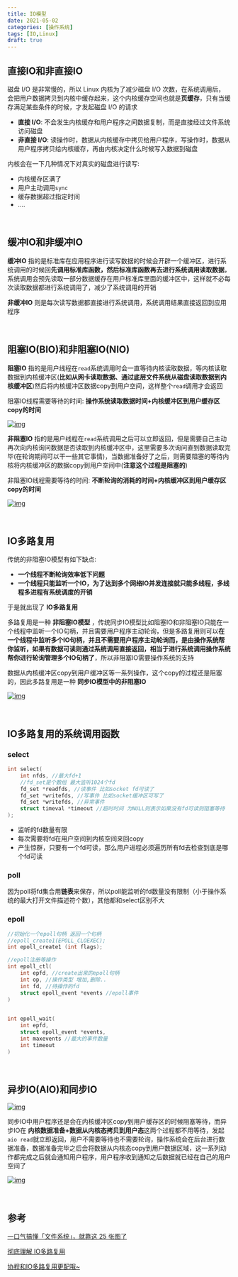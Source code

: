 ```yaml
---
title: IO模型
date: 2021-05-02
categories: [操作系统]
tags: [IO,Linux]
draft: true
---
```


## 直接IO和非直接IO

磁盘 I/O 是非常慢的，所以 Linux 内核为了减少磁盘 I/O 次数，在系统调用后，会把用户数据拷贝到内核中缓存起来，这个内核缓存空间也就是**页缓存**，只有当缓存满足某些条件的时候，才发起磁盘 I/O 的请求

- **直接 I/O**: 不会发生内核缓存和用户程序之间数据复制，而是直接经过文件系统访问磁盘
- **非直接 I/O**: 读操作时，数据从内核缓存中拷贝给用户程序，写操作时，数据从用户程序拷贝给内核缓存，再由内核决定什么时候写入数据到磁盘

内核会在一下几种情况下对真实的磁盘进行读写:

- 内核缓存区满了
- 用户主动调用`sync`
- 缓存数据超过指定时间
- ....

​    

## 缓冲IO和非缓冲IO

**缓冲IO** 指的是标准库在应用程序进行读写数据的时候会开辟一个缓冲区，进行系统调用的时候回**先调用标准库函数，然后标准库函数再去进行系统调用读取数据**，系统调用会预先读取一部分数据缓存在用户标准库里面的缓冲区中，这样就不必每次读取数据都进行系统调用了，减少了系统调用的开销

**非缓冲IO** 则是每次读写数据都直接进行系统调用，系统调用结果直接返回到应用程序

​    

## 阻塞IO(BIO)和非阻塞IO(NIO)

**阻塞IO** 指的是用户线程在`read`系统调用时会一直等待内核读取数据，等内核读取数据到内核缓冲区(**比如从网卡读取数据、通过底层文件系统从磁盘读取数据到内核缓冲区**)然后将内核缓冲区数据copy到用户空间，这样整个`read`调用才会返回

阻塞IO线程需要等待的时间: **操作系统读取数据时间+内核缓冲区到用户缓存区copy的时间**

[![img](https://raw.githubusercontent.com/biningo/cdn/master/2021-04/BIO.png)](https://raw.githubusercontent.com/biningo/cdn/master/2021-04/BIO.png)

**非阻塞IO** 指的是用户线程在`read`系统调用之后可以立即返回，但是需要自己主动再次向内核询问数据是否读取到内核缓冲区中，这里需要多次询问直到数据读取完毕(在轮询期间可以干一些其它事情)，当数据准备好了之后，则需要阻塞的等待内核将内核缓冲区的数据copy到用户空间中(**注意这个过程是阻塞的**)

非阻塞IO线程需要等待的时间: **不断轮询的消耗的时间+内核缓冲区到用户缓存区copy的时间**

[![img](https://raw.githubusercontent.com/biningo/cdn/master/2021-04/NIO.png)](https://raw.githubusercontent.com/biningo/cdn/master/2021-04/NIO.png)

​    

## IO多路复用

传统的非阻塞IO模型有如下缺点:

- **一个线程不断轮询效率低下问题**
- **一个线程只能监听一个IO，为了达到多个网络IO并发连接就只能多线程，多线程多进程有系统调度的开销**

于是就出现了 **IO多路复用**

多路复用是一种 **非阻塞IO模型** ，传统同步IO模型比如阻塞IO和非阻塞IO只能在一个线程中监听一个IO句柄，并且需要用户程序主动轮询，但是多路复用则可以**在一个线程中监听多个IO句柄，并且不需要用户程序主动轮询而，是由操作系统帮你监听，如果有数据可读则通过系统调用直接返回，相当于进行系统调用操作系统帮你进行轮询管理多个IO句柄了**，所以非阻塞IO需要操作系统的支持

数据从内核缓冲区copy到用户缓冲区等一系列操作，这个copy的过程还是阻塞的，因此多路复用是一种 **同步IO模型中的非阻塞IO**

[![img](https://raw.githubusercontent.com/biningo/cdn/master/2021-04/MIO.png)](https://raw.githubusercontent.com/biningo/cdn/master/2021-04/MIO.png)

​    

## IO多路复用的系统调用函数

### select

```c
int select(
    int nfds, //最大fd+1
    //fd_set是个数组 最大监听1024个fd
  	fd_set *readfds, //读事件 比如socket fd可读了
    fd_set *writefds, //写事件 比如socket缓冲区可写了
    fd_set *writefds, //异常事件
    struct timeval *timeout //超时时间 为NULL则表示如果没有fd可读则阻塞等待
);
```

- 监听的fd数量有限
- 每次需要将fd在用户空间到内核空间来回copy
- 产生惊群，只要有一个fd可读，那么用户进程必须遍历所有fd去检查到底是哪个fd可读

### poll

因为poll将fd集合用**链表**来保存，所以poll能监听的fd数量没有限制（小于操作系统的最大打开文件描述符个数），其他都和select区别不大

### epoll

```c
//初始化一个epoll句柄 返回一个句柄
//epoll_create1(EPOLL_CLOEXEC);
int epoll_create1 (int flags);

//epoll注册等操作
int epoll_ctl(
	int epfd, //create出来的epoll句柄
    int op, //操作类型 增加,删除..
    int fd, //待操作的fd
    struct epoll_event *events //epoll事件
)

    
int epoll_wait(
	int epfd,
    struct epoll_event *events,
    int maxevents //最大的事件数量
    int timeout
)
```

​        

## 异步IO(AIO)和同步IO

[![img](https://raw.githubusercontent.com/biningo/cdn/master/2021-04/io.png)](https://raw.githubusercontent.com/biningo/cdn/master/2021-04/io.png)

同步IO中用户程序还是会在内核缓冲区copy到用户缓存区的时候阻塞等待，而异步IO在 **内核数据准备+数据从内核态拷贝到用户态**这两个过程都不用等待，发起`aio read`就立即返回，用户不需要等待也不需要轮询，操作系统会在后台进行数据准备，数据准备完毕之后会将数据从内核态copy到用户数据区域，这一系列动作都完成之后就会通知用户程序，用户程序收到通知之后数据就已经在自己的用户空间了

[![img](https://raw.githubusercontent.com/biningo/cdn/master/2021-04/AIO.png)](https://raw.githubusercontent.com/biningo/cdn/master/2021-04/AIO.png)

​    

## 参考

[一口气搞懂「文件系统」，就靠这 25 张图了](https://mp.weixin.qq.com/s/qJdoXTv_XS_4ts9YuzMNIw)

[彻底理解 IO多路复用](https://juejin.cn/post/6844904200141438984)

[协程和IO多路复用更配哦~](https://www.bilibili.com/video/BV1a5411b7aZ?from=search&seid=16788754659546307329)